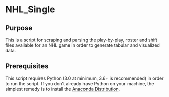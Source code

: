 # NHL_Single

## Purpose
This is a script for scraping and parsing the play-by-play, roster and shift files available for an NHL game in order to generate tabular and visualized data.

## Prerequisites
This script requires Python (3.0 at minimum, 3.6+ is recommended) in order to run the script. If you don't already have Python on your machine, the simplest remedy is to install the <a href="https://www.anaconda.com/distribution/">Anaconda Distribution</a>. 
